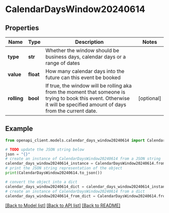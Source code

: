 # CalendarDaysWindow20240614


## Properties

Name | Type | Description | Notes
------------ | ------------- | ------------- | -------------
**type** | **str** | Whether the window should be business days, calendar days or a range of dates | 
**value** | **float** | How many calendar days into the future can this event be booked | 
**rolling** | **bool** | If true, the window will be rolling aka from the moment that someone is trying to book this event. Otherwise it will be specified amount of days from the current date. | [optional] 

## Example

```python
from openapi_client.models.calendar_days_window20240614 import CalendarDaysWindow20240614

# TODO update the JSON string below
json = "{}"
# create an instance of CalendarDaysWindow20240614 from a JSON string
calendar_days_window20240614_instance = CalendarDaysWindow20240614.from_json(json)
# print the JSON string representation of the object
print(CalendarDaysWindow20240614.to_json())

# convert the object into a dict
calendar_days_window20240614_dict = calendar_days_window20240614_instance.to_dict()
# create an instance of CalendarDaysWindow20240614 from a dict
calendar_days_window20240614_from_dict = CalendarDaysWindow20240614.from_dict(calendar_days_window20240614_dict)
```
[[Back to Model list]](../README.md#documentation-for-models) [[Back to API list]](../README.md#documentation-for-api-endpoints) [[Back to README]](../README.md)


